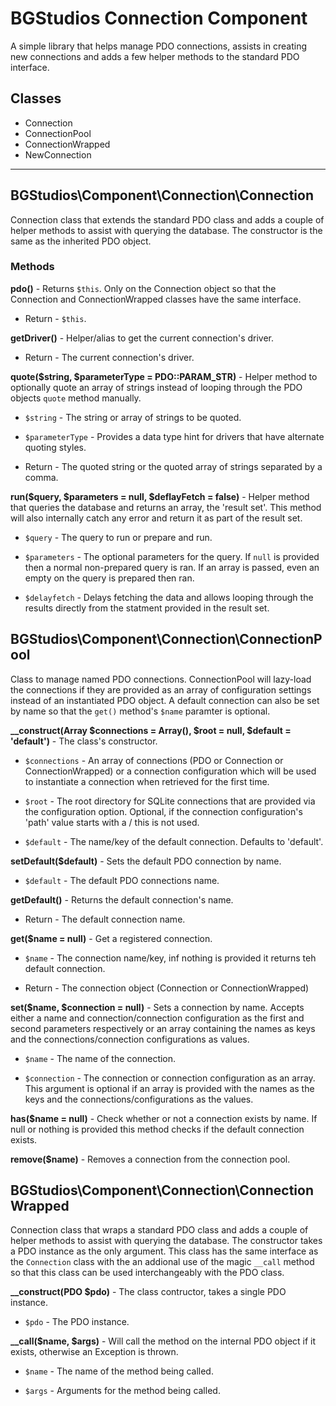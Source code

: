 # BGStudios Connection Component

A simple library that helps manage PDO connections, assists in creating new connections and adds a few helper methods to the standard PDO interface.

## Classes

* Connection
* ConnectionPool
* ConnectionWrapped
* NewConnection

<hr />

## BGStudios\Component\Connection\Connection

Connection class that extends the standard PDO class and adds a couple of helper methods to assist with querying the database. The constructor is the same as the inherited PDO object.

### Methods

**pdo()** - Returns `$this`. Only on the Connection object so that the Connection and ConnectionWrapped classes have the same interface.

- Return - `$this`.

**getDriver()** - Helper/alias to get the current connection's driver.

- Return - The current connection's driver.

**quote($string, $parameterType = PDO::PARAM_STR)** - Helper method to optionally quote an array of strings instead of looping through the PDO objects `quote` method manually.

- `$string` - The string or array of strings to be quoted.

- `$parameterType` - Provides a data type hint for drivers that have alternate quoting styles.

- Return - The quoted string or the quoted array of strings separated by a comma.

**run($query, $parameters = null, $deflayFetch = false)** - Helper method that queries the database and returns an array, the 'result set'. This method will also internally catch any error and return it as part of the result set.

- `$query` - The query to run or prepare and run.

- `$parameters` - The optional parameters for the query. If `null` is provided then a normal non-prepared query is ran. If an array is passed, even an empty on the query is prepared then ran.

- `$delayfetch` - Delays fetching the data and allows looping through the results directly from the statment provided in the result set.

## BGStudios\Component\Connection\ConnectionPool

Class to manage named PDO connections. ConnectionPool will lazy-load the connections if they are provided as an array of configuration settings instead of an instantiated PDO object. A default connection can also be set by name so that the `get()` method's `$name` paramter is optional.

**__construct(Array $connections = Array(), $root = null, $default = 'default')** - The class's constructor.

- `$connections` - An array of connections (PDO or Connection or ConnectionWrapped) or a connection configuration which will be used to instantiate a connection when retrieved for the first time.

- `$root` - The root directory for SQLite connections that are provided via the configuration option. Optional, if the connection configuration's 'path' value starts with a / this is not used.

- `$default` - The name/key of the default connection. Defaults to 'default'.

**setDefault($default)** - Sets the default PDO connection by name.

- `$default` - The default PDO connections name.

**getDefault()** - Returns the default connection's name.

- Return - The default connection name.

**get($name = null)** - Get a registered connection.

- `$name` - The connection name/key, inf nothing is provided it returns teh default connection.

- Return - The connection object (Connection or ConnectionWrapped)

**set($name, $connection = null)** - Sets a connection by name. Accepts either a name and connection/connection configuration as the first and second parameters respectively or an array containing the names as keys and the connections/connection configurations as values.

- `$name` - The name of the connection.

- `$connection` - The connection or connection configuration as an array. This argument is optional if an array is provided with the names as the keys and the connections/configurations as the values.

**has($name = null)** - Check whether or not a connection exists by name. If null or nothing is provided this method checks if the default connection exists.

**remove($name)** - Removes a connection from the connection pool.

## BGStudios\Component\Connection\ConnectionWrapped

Connection class that wraps a standard PDO class and adds a couple of helper methods to assist with querying the database. The constructor takes a PDO instance as the only argument. This class has the same interface as the `Connection` class with the an addional use of the magic `__call` method so that this class can be used interchangeably with the PDO class.

**__construct(PDO $pdo)** - The class contructor, takes a single PDO instance.

- `$pdo` - The PDO instance.

**__call($name, $args)** - Will call the method on the internal PDO object if it exists, otherwise an Exception is thrown.

- `$name` - The name of the method being called.

- `$args` - Arguments for the method being called.
